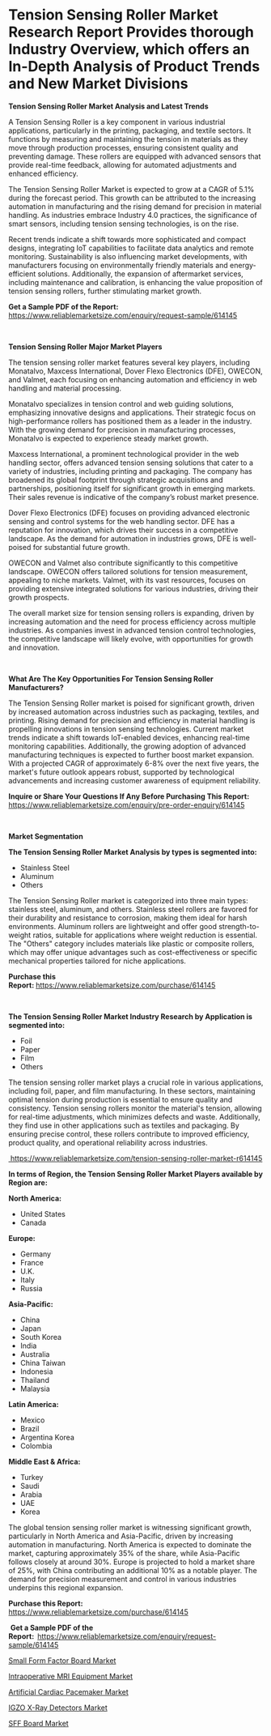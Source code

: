 <p><h1>Tension Sensing Roller Market Research Report Provides thorough Industry Overview, which offers an In-Depth Analysis of Product Trends and New Market Divisions</h1></p><p><strong>Tension Sensing Roller Market Analysis and Latest Trends</strong></p>
<p><p>A Tension Sensing Roller is a key component in various industrial applications, particularly in the printing, packaging, and textile sectors. It functions by measuring and maintaining the tension in materials as they move through production processes, ensuring consistent quality and preventing damage. These rollers are equipped with advanced sensors that provide real-time feedback, allowing for automated adjustments and enhanced efficiency.</p><p>The Tension Sensing Roller Market is expected to grow at a CAGR of 5.1% during the forecast period. This growth can be attributed to the increasing automation in manufacturing and the rising demand for precision in material handling. As industries embrace Industry 4.0 practices, the significance of smart sensors, including tension sensing technologies, is on the rise. </p><p>Recent trends indicate a shift towards more sophisticated and compact designs, integrating IoT capabilities to facilitate data analytics and remote monitoring. Sustainability is also influencing market developments, with manufacturers focusing on environmentally friendly materials and energy-efficient solutions. Additionally, the expansion of aftermarket services, including maintenance and calibration, is enhancing the value proposition of tension sensing rollers, further stimulating market growth.</p></p>
<p><strong>Get a Sample PDF of the Report:&nbsp;</strong> <a href="https://www.reliablemarketsize.com/enquiry/request-sample/614145?utm_campaign=1140&utm_medium=2&utm_source=Github&utm_content=ia&utm_term=30092024&utm_id=tension-sensing-roller">https://www.reliablemarketsize.com/enquiry/request-sample/614145</a></p>
<p>&nbsp;</p>
<p><strong>Tension Sensing Roller Major Market Players</strong></p>
<p><p>The tension sensing roller market features several key players, including Monatalvo, Maxcess International, Dover Flexo Electronics (DFE), OWECON, and Valmet, each focusing on enhancing automation and efficiency in web handling and material processing.</p><p>Monatalvo specializes in tension control and web guiding solutions, emphasizing innovative designs and applications. Their strategic focus on high-performance rollers has positioned them as a leader in the industry. With the growing demand for precision in manufacturing processes, Monatalvo is expected to experience steady market growth.</p><p>Maxcess International, a prominent technological provider in the web handling sector, offers advanced tension sensing solutions that cater to a variety of industries, including printing and packaging. The company has broadened its global footprint through strategic acquisitions and partnerships, positioning itself for significant growth in emerging markets. Their sales revenue is indicative of the company’s robust market presence.</p><p>Dover Flexo Electronics (DFE) focuses on providing advanced electronic sensing and control systems for the web handling sector. DFE has a reputation for innovation, which drives their success in a competitive landscape. As the demand for automation in industries grows, DFE is well-poised for substantial future growth.</p><p>OWECON and Valmet also contribute significantly to this competitive landscape. OWECON offers tailored solutions for tension measurement, appealing to niche markets. Valmet, with its vast resources, focuses on providing extensive integrated solutions for various industries, driving their growth prospects.</p><p>The overall market size for tension sensing rollers is expanding, driven by increasing automation and the need for process efficiency across multiple industries. As companies invest in advanced tension control technologies, the competitive landscape will likely evolve, with opportunities for growth and innovation.</p></p>
<p>&nbsp;</p>
<p><strong>What Are The Key Opportunities For Tension Sensing Roller Manufacturers?</strong></p>
<p><p>The Tension Sensing Roller market is poised for significant growth, driven by increased automation across industries such as packaging, textiles, and printing. Rising demand for precision and efficiency in material handling is propelling innovations in tension sensing technologies. Current market trends indicate a shift towards IoT-enabled devices, enhancing real-time monitoring capabilities. Additionally, the growing adoption of advanced manufacturing techniques is expected to further boost market expansion. With a projected CAGR of approximately 6-8% over the next five years, the market's future outlook appears robust, supported by technological advancements and increasing customer awareness of equipment reliability.</p></p>
<p><strong>Inquire or Share Your Questions If Any Before Purchasing This Report:</strong> <a href="https://www.reliablemarketsize.com/enquiry/pre-order-enquiry/614145?utm_campaign=1140&utm_medium=2&utm_source=Github&utm_content=ia&utm_term=30092024&utm_id=tension-sensing-roller">https://www.reliablemarketsize.com/enquiry/pre-order-enquiry/614145</a></p>
<p>&nbsp;</p>
<p><strong>Market Segmentation</strong></p>
<p><strong>The Tension Sensing Roller Market Analysis by types is segmented into:</strong></p>
<p><ul><li>Stainless Steel</li><li>Aluminum</li><li>Others</li></ul></p>
<p><p>The Tension Sensing Roller market is categorized into three main types: stainless steel, aluminum, and others. Stainless steel rollers are favored for their durability and resistance to corrosion, making them ideal for harsh environments. Aluminum rollers are lightweight and offer good strength-to-weight ratios, suitable for applications where weight reduction is essential. The "Others" category includes materials like plastic or composite rollers, which may offer unique advantages such as cost-effectiveness or specific mechanical properties tailored for niche applications.</p></p>
<p><strong>Purchase this Report:&nbsp;</strong><a href="https://www.reliablemarketsize.com/purchase/614145?utm_campaign=1140&utm_medium=2&utm_source=Github&utm_content=ia&utm_term=30092024&utm_id=tension-sensing-roller">https://www.reliablemarketsize.com/purchase/614145</a></p>
<p>&nbsp;</p>
<p><strong>The Tension Sensing Roller Market Industry Research by Application is segmented into:</strong></p>
<p><ul><li>Foil</li><li>Paper</li><li>Film</li><li>Others</li></ul></p>
<p><p>The tension sensing roller market plays a crucial role in various applications, including foil, paper, and film manufacturing. In these sectors, maintaining optimal tension during production is essential to ensure quality and consistency. Tension sensing rollers monitor the material's tension, allowing for real-time adjustments, which minimizes defects and waste. Additionally, they find use in other applications such as textiles and packaging. By ensuring precise control, these rollers contribute to improved efficiency, product quality, and operational reliability across industries.</p></p>
<p><a href="https://www.reliablemarketsize.com/tension-sensing-roller-market-r614145?utm_campaign=1140&utm_medium=2&utm_source=Github&utm_content=ia&utm_term=30092024&utm_id=tension-sensing-roller">&nbsp;https://www.reliablemarketsize.com/tension-sensing-roller-market-r614145</a></p>
<p><strong>In terms of Region, the Tension Sensing Roller Market Players available by Region are:</strong></p>
<p>
    <p> <strong> North America: </strong>
        <ul>
            <li>United States</li>
            <li>Canada</li>
        </ul>
        </p> 
    <p> <strong> Europe: </strong>
        <ul>
            <li>Germany</li>
            <li>France</li>
            <li>U.K.</li>
            <li>Italy</li>
            <li>Russia</li>
        </ul>
        </p> 
    <p> <strong> Asia-Pacific: </strong>
        <ul>
            <li>China</li>
            <li>Japan</li>
            <li>South Korea</li>
            <li>India</li>
            <li>Australia</li>
            <li>China Taiwan</li>
            <li>Indonesia</li>
            <li>Thailand</li>
            <li>Malaysia</li>
        </ul>
        </p> 
    <p> <strong> Latin America: </strong>
        <ul>
            <li>Mexico</li>
            <li>Brazil</li>
            <li>Argentina Korea</li>
            <li>Colombia</li>
        </ul>
        </p> 
    <p> <strong> Middle East & Africa: </strong>
        <ul>
            <li>Turkey</li>
            <li>Saudi</li>
            <li>Arabia</li>
            <li>UAE</li>
            <li>Korea</li>
        </ul>
    </p>
    </p>
<p><p>The global tension sensing roller market is witnessing significant growth, particularly in North America and Asia-Pacific, driven by increasing automation in manufacturing. North America is expected to dominate the market, capturing approximately 35% of the share, while Asia-Pacific follows closely at around 30%. Europe is projected to hold a market share of 25%, with China contributing an additional 10% as a notable player. The demand for precision measurement and control in various industries underpins this regional expansion.</p></p>
<p><strong>Purchase this Report: </strong><a href="https://www.reliablemarketsize.com/purchase/614145?utm_campaign=1140&utm_medium=2&utm_source=Github&utm_content=ia&utm_term=30092024&utm_id=tension-sensing-roller">https://www.reliablemarketsize.com/purchase/614145</a></p>
<p>&nbsp;<strong>Get a Sample PDF of the Report:&nbsp;&nbsp;</strong><a href="https://www.reliablemarketsize.com/enquiry/request-sample/614145?utm_campaign=1140&utm_medium=2&utm_source=Github&utm_content=ia&utm_term=30092024&utm_id=tension-sensing-roller">https://www.reliablemarketsize.com/enquiry/request-sample/614145</a></p>
<p><strong></strong></p>
<p><p><a href="https://issuu.com/reportprime-2/docs/small-form-factor-board-market-size_2398107d62ee01?utm_campaign=1140&utm_medium=2&utm_source=Github&utm_content=ia&utm_term=30092024&utm_id=tension-sensing-roller">Small Form Factor Board Market</a></p><p><a href="https://www.linkedin.com/pulse/intraoperative-mri-equipment-market-industry-trends-gyxde?utm_campaign=1140&utm_medium=2&utm_source=Github&utm_content=ia&utm_term=30092024&utm_id=tension-sensing-roller">Intraoperative MRI Equipment Market</a></p><p><a href="https://www.linkedin.com/pulse/artificial-cardiac-pacemaker-market-size-share-analysis--iyf8e?utm_campaign=1140&utm_medium=2&utm_source=Github&utm_content=ia&utm_term=30092024&utm_id=tension-sensing-roller">Artificial Cardiac Pacemaker Market</a></p><p><a href="https://github.com/AKSHATREPORTPRIME/Market-Research-Report-List-6/blob/main/igzo-x-ray-detectors-market.md?utm_campaign=1140&utm_medium=2&utm_source=Github&utm_content=ia&utm_term=30092024&utm_id=tension-sensing-roller">IGZO X-Ray Detectors Market</a></p><p><a href="https://issuu.com/reportprime-2/docs/sff-board-market-size-2030.pptx_a3917d68cb3393?utm_campaign=1140&utm_medium=2&utm_source=Github&utm_content=ia&utm_term=30092024&utm_id=tension-sensing-roller">SFF Board Market</a></p></p>